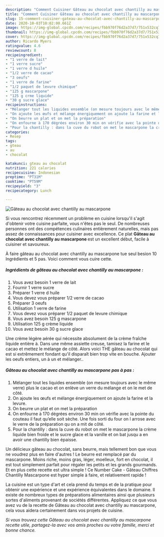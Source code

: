 ```yaml
---
description: "Comment Cuisiner Gâteau au chocolat avec chantilly au mascarpone"
title: "Comment Cuisiner Gâteau au chocolat avec chantilly au mascarpone"
slug: 15-comment-cuisiner-gateau-au-chocolat-avec-chantilly-au-mascarpone
date: 2020-10-03T10:02:00.661Z
image: https://img-global.cpcdn.com/recipes/fbb970f76d2a37d7/751x532cq70/gateau-au-chocolat-avec-chantilly-au-mascarpone-photo-principale-de-la-recette.jpg
thumbnail: https://img-global.cpcdn.com/recipes/fbb970f76d2a37d7/751x532cq70/gateau-au-chocolat-avec-chantilly-au-mascarpone-photo-principale-de-la-recette.jpg
cover: https://img-global.cpcdn.com/recipes/fbb970f76d2a37d7/751x532cq70/gateau-au-chocolat-avec-chantilly-au-mascarpone-photo-principale-de-la-recette.jpg
author: Ricardo Myers
ratingvalue: 4.6
reviewcount: 8
recipeingredient:
- "1 verre de lait"
- "1 verre sucre"
- "1 verre d huile"
- "1/2 verre de cacao"
- "3 oeufs"
- "1 verre de farine"
- "1/2 paquet de levure chimique"
- "125 g mascarpone"
- "125 g crme liquide"
- "30 g sucre glace"
recipeinstructions:
- "Mélanger tout les liquides ensemble (on mesure toujours avec le même verre) plus le cacao et on enlève un verre du mélange et on le met de côté."
- "On ajoute les œufs et mélange énergiquement on ajoute la farine et la levure."
- "On beurre un plat et on met la préparation"
- "On enfourne à 170 dégrées environ 30 min on vérifie avec la pointe du couteau il faut qu’elle soit sèche. Une fois sorti du four on l arrose avec le verre de la préparation qu on a mit de côté."
- "Pour la chantilly : dans la cuve du robot on met le mascarpone la crème liquide bien froide et le sucre glace et la vanille et on bat jusqu a en avoir une chantilly bien épaisse."
categories:
- Resep
tags:
- gteau
- au
- chocolat

katakunci: gteau au chocolat 
nutrition: 221 calories
recipecuisine: Indonesian
preptime: "PT31M"
cooktime: "PT59M"
recipeyield: "3"
recipecategory: Lunch

---
```



![Gâteau au chocolat avec chantilly au mascarpone](https://img-global.cpcdn.com/recipes/fbb970f76d2a37d7/751x532cq70/gateau-au-chocolat-avec-chantilly-au-mascarpone-photo-principale-de-la-recette.jpg)

Si vous rencontrez récemment un problème en cuisine lorsqu'il s'agit d'obtenir votre cuisine parfaite, vous n'êtes pas le seul. De nombreuses personnes ont des compétences culinaires entièrement naturelles, mais pas assez de connaissances pour cuisiner avec excellence. Ce plat <strong> Gâteau au chocolat avec chantilly au mascarpone </strong> est un excellent début, facile à cuisiner et savoureux.

<!--inarticleads1-->

À faire gâteau au chocolat avec chantilly au mascarpone tue seul besion 10 Ingrédients et 5 pas. Voici comment vous cuire cette.

##### Ingrédients de gâteau au chocolat avec chantilly au mascarpone :

1. Vous avez besoin 1 verre de lait
1. Fournir 1 verre sucre
1. Préparer 1 verre d huile
1. Vous devez vous préparer 1/2 verre de cacao
1. Préparer 3 oeufs
1. Utilisation 1 verre de farine
1. Vous devez vous préparer 1/2 paquet de levure chimique
1. Vous avez besoin 125 g mascarpone
1. Utilisation 125 g crème liquide
1. Vous avez besoin 30 g sucre glace


Une crème légère aérée qui nécessite absolument de la crème fraîche liquide entière à. Dans une même assiette creuse, tamisez la farine et le cacao et mettez le mélange de côté. Alors voici THE gâteau au chocolat qui est si extrêmement fondant qu&#39;il disparaît bien trop vite en bouche. Ajouter les oeufs entiers, un à un et mélanger.. 

<!--inarticleads2-->

##### Gâteau au chocolat avec chantilly au mascarpone pas à pas :

1. Mélanger tout les liquides ensemble (on mesure toujours avec le même verre) plus le cacao et on enlève un verre du mélange et on le met de côté.
1. On ajoute les œufs et mélange énergiquement on ajoute la farine et la levure.
1. On beurre un plat et on met la préparation
1. On enfourne à 170 dégrées environ 30 min on vérifie avec la pointe du couteau il faut qu’elle soit sèche. Une fois sorti du four on l arrose avec le verre de la préparation qu on a mit de côté.
1. Pour la chantilly : dans la cuve du robot on met le mascarpone la crème liquide bien froide et le sucre glace et la vanille et on bat jusqu a en avoir une chantilly bien épaisse.


Un délicieux gâteau au chocolat, sans beurre, mais tellement bon que vous ne voudrez plus en faire d&#39;autres ! Le beurre est remplacé par du mascarpone. Moins riche, moins gras, léger, moelleux, fort en chocolat, il est tout simplement parfait pour régaler les petits et les grands gourmands. Et en plus cette recette est ultra simple ! Ce Number Cake - Gâteau Chiffres Chantilly Mascarpone est hyper simple à faire, et relativement rapide ! 

<!--inarticleads1-->

<p>
La cuisine est un type d'art et cela prend du temps et de la pratique pour obtenir une expérience et une expérience équivalentes dans le domaine. Il existe de nombreux types de préparations alimentaires ainsi que plusieurs sortes d'aliments provenant de sociétés différentes. Appliquez ce que vous avez vu de la recette de Gâteau au chocolat avec chantilly au mascarpone, cela vous aidera certainement dans vos projets de cuisine.
</p>

<p>
<i>Si vous trouvez cette Gâteau au chocolat avec chantilly au mascarpone recette utile, partagez-la avec vos amis proches ou votre famille, merci et bonne chance.</i>
</p>
